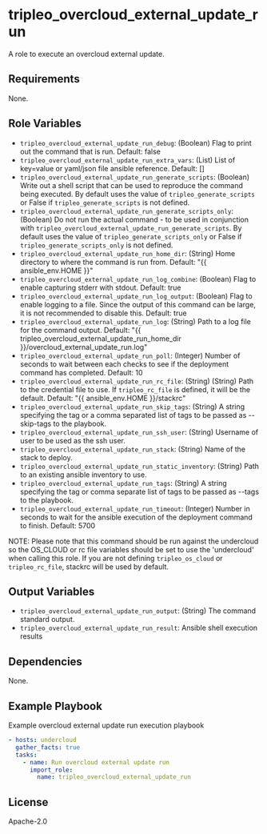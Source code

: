 tripleo_overcloud_external_update_run
=====================================

A role to execute an overcloud external update.

Requirements
------------

None.

Role Variables
--------------

* `tripleo_overcloud_external_update_run_debug`: (Boolean) Flag to print out the command that is run. Default: false
* `tripleo_overcloud_external_update_run_extra_vars`: (List) List of key=value or yaml/json file ansible reference. Default: []
* `tripleo_overcloud_external_update_run_generate_scripts`: (Boolean) Write out a shell script that can be used to reproduce the command being executed. By default uses the value of `tripleo_generate_scripts` or False if `tripleo_generate_scripts` is not defined.
* `tripleo_overcloud_external_update_run_generate_scripts_only`: (Boolean) Do not run the actual command - to be used in conjunction with `tripleo_overcloud_external_update_run_generate_scripts`. By default uses the value of `tripleo_generate_scripts_only` or False if `tripleo_generate_scripts_only` is not defined.
* `tripleo_overcloud_external_update_run_home_dir`: (String) Home directory to where the command is run from. Default: "{{ ansible_env.HOME }}"
* `tripleo_overcloud_external_update_run_log_combine`: (Boolean) Flag to enable capturing stderr with stdout. Default: true
* `tripleo_overcloud_external_update_run_log_output`: (Boolean) Flag to enable logging to a file. Since the output of this command can be large, it is not recommended to disable this. Default: true
* `tripleo_overcloud_external_update_run_log`: (String) Path to a log file for the command output. Default: "{{ tripleo_overcloud_external_update_run_home_dir }}/overcloud_external_update_run.log"
* `tripleo_overcloud_external_update_run_poll`: (Integer) Number of seconds to wait between each checks to see if the deployment command has completed. Default: 10
* `tripleo_overcloud_external_update_run_rc_file`: (String) (String) Path to the credential file to use. If `tripleo_rc_file` is defined, it will be the default. Default: "{{ ansible_env.HOME }}/stackrc"
* `tripleo_overcloud_external_update_run_skip_tags`: (String) A string specifying the tag or a comma separated list of tags to be passed as --skip-tags to the playbook.
* `tripleo_overcloud_external_update_run_ssh_user`: (String) Username of user to be used as the ssh user.
* `tripleo_overcloud_external_update_run_stack`: (String) Name of the stack to deploy.
* `tripleo_overcloud_external_update_run_static_inventory`: (String) Path to an existing ansible inventory to use.
* `tripleo_overcloud_external_update_run_tags`: (String) A string specifying the tag or comma separate list of tags to be passed as --tags to the playbook.
* `tripleo_overcloud_external_update_run_timeout`: (Integer) Number in seconds to wait for the ansible execution of the deployment command to finish. Default: 5700

NOTE: Please note that this command should be run against the undercloud so the
OS_CLOUD or rc file variables should be set to use the 'undercloud' when
calling this role. If you are not defining `tripleo_os_cloud` or `tripleo_rc_file`,
stackrc will be used by default.

Output Variables
----------------

* `tripleo_overcloud_external_update_run_output`: (String) The command standard output.
* `tripleo_overcloud_external_update_run_result`: Ansible shell execution results

Dependencies
------------

None.

Example Playbook
----------------

Example overcloud external update run execution playbook

```yaml
- hosts: undercloud
  gather_facts: true
  tasks:
    - name: Run overcloud external update run
      import_role:
        name: tripleo_overcloud_external_update_run
```

License
-------

Apache-2.0
